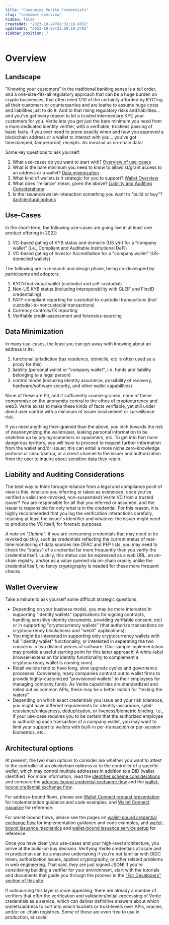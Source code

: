 ```yaml
---
title: "Consuming Verite Credentials"
slug: "consumer-overview"
hidden: false
createdAt: "2023-10-24T01:32:18.005Z"
updatedAt: "2023-10-25T23:59:19.370Z"
sidebar_position: 7
---
```

# Overview 
## Landscape

"Knowing your customers" in the traditional banking sense is a tall order, and a one-size-fits-all regulatory approach that can be a huge burden on crypto businesses, that often need 1/10 of the certainty afforded by KYC'ing all their customers or counterparties and are loathe to assume huge costs and liabilities just to do it. Add to that rising regulatory risks and liabilities... and you've got every reason to let a trusted intermediary KYC your customers for you. Verite lets you get just the bare minimum you need from a more dedicated identity verifier, with a verifiable, trustless passing of basic facts. If you ever need to prove exactly when and how you approved a blockchain address or a wallet to interact with you... you've got timestamped, tamperproof, receipts. As ironclad as on-chain data!

Some key questions to ask yourself:

1. What use-cases do you want to start with? [Overview of use-cases](#use-cases)
2. What is the bare minimum you need to know to allowlist/grant access to an address or a wallet? [Data minimization](#data-minimization)
3. What kind of wallets is it strategic for you to support? [Wallet Overview](#wallet-overview)
4. What does "reliance" mean, given the above? [Liability and Auditing Considerations](#liability-and-auditing-considerations)
5. Is the issuance/wallet-interaction something you want to "build or buy"? [Architectural options](#architectural-options)

## Use-Cases

In the short-term, the following use-cases are going live in at least one product offering in 2022:

1. VC-based gating of KYB status and domicile (US y/n) for a "company wallet" (i.e., Compliant and Auditable Institutional DeFi)
2. VC-based gating of Investor Accreditation for a "company wallet" (US-domiciled wallets)

The following are in research and design phase, being co-developed by participants and adopters:

1. KYC'd individual wallet (custodial and self-custodial)
2. Non-US KYB status (including interoperability with GLEIF and FincID credentialing)
3. FATF-compliant reporting for custodial-to-custodial transactions (incl custodial-to-noncustodial transactions)
4. Currency controls/FX reporting
5. Verifiable credit-assessment and forensics-sourcing

## Data Minimization

In many use-cases, the least you can get away with knowing about an address is its:

1. functional jurisdiction (tax residence, domicile, etc is often used as a proxy for this)
2. liability (personal wallet or "company wallet", i.e. funds and liability belonging to a legal person)
3. control model (including identity assurance, possibility of recovery, hardware/software security, and other wallet capabilities)

None of these are PII, and if sufficiently coarse-grained, none of these compromise on the anonymity central to the ethos of cryptocurrency and web3. Verite exists to make these kinds of facts verifiable, yet still under direct user control with a minimum of issuer involvement or surveillance risk.

If you need anything finer-grained than the above, you inch towards the risk of deanonymizing the wallet/user, leaking personal information to be snatched up by prying scammers or spammers, etc. To get into that more dangerous territory, you will have to proceed to request further information from the wallet and/or issuer; this can entail a more niche zero-knowledge protocol or circuit/setup, or a direct channel to the issuer and authorization from the user to inquire about sensitive data they retain.

## Liability and Auditing Considerations

The best way to think through reliance from a legal and compliance point of view is this: what are you inferring or taken as evidenced, once you've verified a valid (non-revoked, non-suspended) Verite VC from a trusted issuer? You are responsible for all that you inferred or assumed, and the issuer is responsible for only what is in the credential. For this reason, it is highly recommended that you log the verification interactions carefully, retaining at least the issuer's identifier and whatever the issuer might need to produce the VC itself, for forensic purposes.

_A note on "Uptime":_ if you are consuming credentials that may need to be revoked quickly, such as credentials reflecting the current status of real-time monitoring of data sources like OFAC and PEP lists, you may need to check the "status" of a credential far more frequently than you verify the credential itself. Luckily, this status can be expressed as a web URL, an on-chain registry, and/or as a value queried via on-chain oracle; unlike the credential itself, no fancy cryptography is needed for these more frequent checks.

## Wallet Overview

Take a minute to ask yourself some difficult strategic questions:

- Depending on your business model, you may be more interested in supporting "identity wallets" (applications for signing contracts, handling sensitive identity documents, providing verifiable consent, etc) or in supporting "cryptocurrency wallets" (that authorize transactions on cryptocurrency blockchains and "web3" applications).
- You might be interested in supporting only cryptocurrency wallets with full "identity wallet" functionality, or interested in separating the two concerns in two distinct pieces of software. (Our sample implementation may provide a useful starting point for this latter approach! A white-label browser-extension for identity functionality to complement a cryptocurrency wallet is coming soon).
- Retail wallets tend to have long, slow upgrade cycles and governance processes. Conversely, many companies contract out to wallet firms to provide highly-customized "provisioned wallets" to their employees for managing company funds. As Verite capabilities are standardized and rolled out as common APIs, these may be a better match for "testing the waters"
- Depending on which exact credentials you issue and your risk tolerance, you might have different requirements for identity-assurance, sybil-resistance/uniqueness, deduplication, or liveness/biometric binding. I.e., if your use-case requires you to be certain that the authorized employee is authorizing each transaction of a company wallet, you may want to limit your support to wallets with built-in per-transaction or per-session biometrics, etc.

## Architectural options

At present, the two main options to consider are whether you want to attest to the controller of an _blockchain address_ or to the controller of a specific _wallet_, which may control multiple addresses in addition to a DID (wallet identifier). For more information, read the [identifier scheme considerations](doc:identifier-methods#wallet-based-versus-address-based-holder-identification-schemes) and compare the [address-bound credential exchange flow](doc:verifying-credentials#address-bound-verification-flow) and the [wallet-bound credential exchange flow](doc:verifying-credentials#wallet-bound-verification-flow).

For address-bound flows, please see [Wallet Connect request presentation](doc:integrating-via-walletconnect#presentation) for implementation guidance and code examples, and [Wallet Connect issuance](doc:integrating-via-walletconnect#issuance) for reference.

For wallet-bound flows, please see the pages on [wallet-bound credential exchange flow](doc:verifying-credentials#wallet-bound-verification-flow) for implementation guidance and code examples, and [wallet-bound issuance mechanics](doc:issuance) and [wallet-bound issuance service setup](doc:issuer-setup) for reference.

Once you have clear your use-cases and your high-level architecture, you arrive at the build-or-buy decision. Verifying Verite credentials at scale and in production can be a massive undertaking if you're not familiar with OIDC token, authorization issues, applied cryptography, or other related problems in web engineering. That said, they are just signed JSON! If you're considering building a verifier for your environment, start with the tutorials and documents that guide you through the process in the ["For Developers" section of this site](doc:getting-started).

If outsourcing this layer is more appealing, there are already a number of verifiers that offer the verification and validation/initial-processing of Verite credentials as a service, which can deliver definitive answers about which wallets/address to sort into which buckets or trust-levels over APIs, oracles, and/or on-chain registries. Some of these are even free to use in production, at scale!